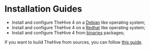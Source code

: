 # Installation Guides



- Install and configure TheHive 4 on a [Debian](Install_deb.md) like operating system;
- Install and configure TheHive 4 on a [Redhat](Install_rpm.md) like operating system;
- Install and configure TheHive 4 from [binaries](Install_binaries.md) packages;



If you want to build TheHive from sources, you can follow [this guide](Build_sources.md).

